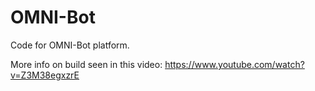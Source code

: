 # OMNI-Bot
Code for OMNI-Bot platform.

More info on build seen in this video:
https://www.youtube.com/watch?v=Z3M38egxzrE
